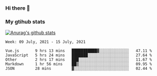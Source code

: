 ### Hi there 👋

### My gtihub stats

[![Anurag's github stats](https://github-readme-stats.vercel.app/api?username=gaozhidong)](https://github.com/gaozhidong/github-readme-stats)

<!--START_SECTION:waka-->
```text
Week: 09 July, 2021 - 15 July, 2021

Vue.js       9 hrs 13 mins   ███████████▓░░░░░░░░░░░░░   47.11 % 
JavaScript   5 hrs 24 mins   ███████░░░░░░░░░░░░░░░░░░   27.64 % 
Other        2 hrs 17 mins   ███░░░░░░░░░░░░░░░░░░░░░░   11.67 % 
Markdown     1 hr 56 mins    ██▒░░░░░░░░░░░░░░░░░░░░░░   09.95 % 
JSON         28 mins         ▓░░░░░░░░░░░░░░░░░░░░░░░░   02.44 % 
```
<!--END_SECTION:waka-->